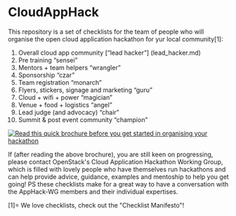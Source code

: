 # CloudAppHack

This repository is a set of checklists for the team of people who will organise the open cloud application hackathon for yur local community[1]:

 1. Overall cloud app community [“lead hacker”] (lead_hacker.md)
 2. Pre training “sensei”
 3. Mentors + team helpers “wrangler”
 4. Sponsorship “czar”
 5. Team registration “monarch”
 6. Flyers, stickers, signage and marketing “guru”
 7. Cloud + wifi + power “magician”
 8. Venue + food + logistics “angel”
 9. Lead judge (and advocacy) “chair”
 10. Summit & post event community “champion”

[![Read this quick brochure before you get started in organising your hackathon](https://pbs.twimg.com/media/CkFOue5WYAAB1pK.jpg)](https://docs.google.com/presentation/d/1dK7d3A2pQ9iv3VxoVvAF1x4m7d10cZUc-q4F2e95GgQ/pub?start=true&loop=true&delayms=3000)

If (after reading the above brochure), you are still keen on progressing, please contact OpenStack's Cloud Application Hackathon Working Group, which is filled with lovely people who have themselves run hackathons and can help provide advice, guidance, examples and mentoship to help you get going!  PS these checklists make for a great way to have a conversation with the AppHack-WG members and their individual expertises.

[1]= We love checklists, check out the "Checklist Manifesto"!
